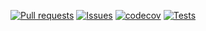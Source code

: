 [![Pull requests](https://img.shields.io/github/issues-pr/WiredPea/seo-dashboard)](https://github.com/WiredPea/seo-dashboard/pulls)
[![Issues](https://img.shields.io/github/issues-raw/WiredPea/seo-dashboard)](https://github.com/WiredPea/seo-dashboard/issues)
[![codecov](https://codecov.io/github/WiredPea/seo-dashboard/graph/badge.svg?token=FX31R1ZDDD)](https://codecov.io/github/WiredPea/seo-dashboard)
[![Tests](https://img.shields.io/badge/tests-passing-green.svg?style=flat-square)](https://github.com/WiredPea/seo-dashboard/tests)
